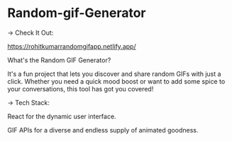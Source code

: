 # Random-gif-Generator

-> Check It Out:

https://rohitkumarrandomgifapp.netlify.app/


 What's the Random GIF Generator?

It's a fun project that lets you discover and share random GIFs with just a click. Whether you need a quick mood boost or want to add some spice to your conversations, this tool has got you covered! 


->  Tech Stack:

React for the dynamic user interface.

GIF APIs for a diverse and endless supply of animated goodness.

